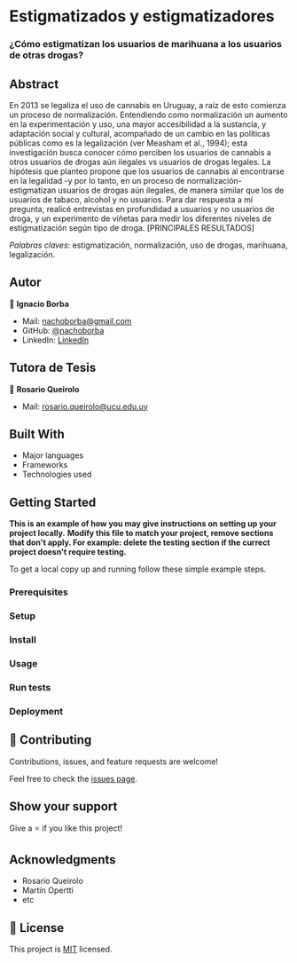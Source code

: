 
# Estigmatizados y estigmatizadores 
### ¿Cómo estigmatizan los usuarios de marihuana a los usuarios de otras drogas?

## Abstract

En 2013 se legaliza el uso de cannabis en Uruguay, a raíz de esto comienza un proceso de normalización. Entendiendo como normalización un aumento en la experimentación y uso, una mayor accesibilidad a la sustancia, y adaptación social y cultural, acompañado de un cambio en las políticas públicas como es la legalización (ver Measham et al., 1994); esta investigación busca conocer cómo perciben los usuarios de cannabis a otros usuarios de drogas aún ilegales vs usuarios de drogas legales. La hipótesis que planteo propone que los usuarios de cannabis al encontrarse en la legalidad -y por lo tanto, en un proceso de normalización- estigmatizan usuarios de drogas aún ilegales, de manera similar que los de usuarios de tabaco, alcohol y no usuarios. Para dar respuesta a mí pregunta, realicé entrevistas en profundidad a usuarios y no usuarios de droga, y un experimento de viñetas para medir los diferentes niveles de estigmatización según tipo de droga. [PRINCIPALES RESULTADOS]

*Palabras claves*: estigmatización, normalización, uso de drogas, marihuana, legalización.

## Autor

👤 **Ignacio Borba**

- Mail: [nachoborba@gmail.com](nachoborba@gmail.com)
- GitHub: [@nachoborba](https://github.com/nachoborba)
- LinkedIn: [LinkedIn](https://www.linkedin.com/in/ignacio-borba-18250b170/)

## Tutora de Tesis

👤 **Rosario Queirolo**

- Mail: [rosario.queirolo@ucu.edu.uy](rosario.queirolo@ucu.edu.uy)

## Built With

- Major languages
- Frameworks
- Technologies used

## Getting Started

**This is an example of how you may give instructions on setting up your project locally.**
**Modify this file to match your project, remove sections that don't apply. For example: delete the testing section if the currect project doesn't require testing.**


To get a local copy up and running follow these simple example steps.

### Prerequisites

### Setup

### Install

### Usage

### Run tests

### Deployment

## 🤝 Contributing

Contributions, issues, and feature requests are welcome!

Feel free to check the [issues page](../../issues/).

## Show your support

Give a ⭐️ if you like this project!

## Acknowledgments

- Rosario Queirolo
- Martín Opertti
- etc

## 📝 License

This project is [MIT](./MIT.md) licensed.
